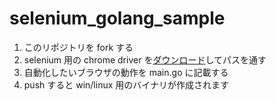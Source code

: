 # selenium_golang_sample

1. このリポジトリを fork する
1. selenium 用の chrome driver を[ダウンロード](https://chromedriver.chromium.org/downloads)してパスを通す
1. 自動化したいブラウザの動作を main.go に記載する
1. push すると win/linux 用のバイナリが作成されます
